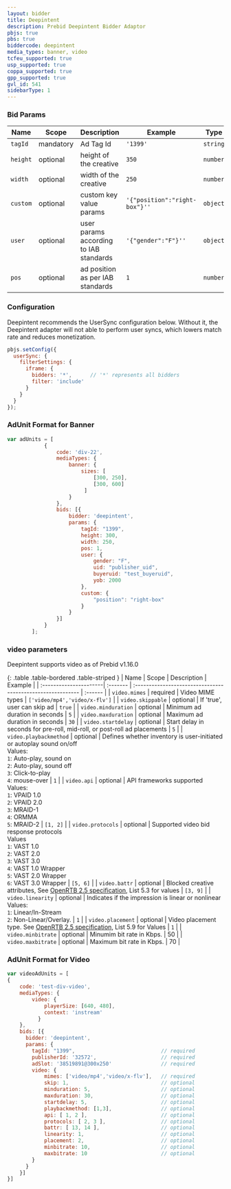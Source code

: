 ```yaml
---
layout: bidder
title: Deepintent
description: Prebid Deepintent Bidder Adaptor
pbjs: true
pbs: true
biddercode: deepintent
media_types: banner, video
tcfeu_supported: true
usp_supported: true
coppa_supported: true
gpp_supported: true
gvl_id: 541
sidebarType: 1
---
```


### Bid Params

| Name          | Scope    | Description        | Example                      | Type     |
|---------------|----------|--------------------|------------------------------|----------|
| `tagId`       | mandatory| Ad Tag Id             | `'1399'`                  | `string` |
| `height`      | optional | height of the creative| `350`                     | `number` |
| `width`       | optional | width of the creative | `250`                     | `number` |
| `custom`      | optional | custom key value params| `'{"position":"right-box"}''`| `object` |
| `user`        | optional | user params according to IAB standards | `'{"gender":"F"}''`| `object` |
| `pos`         | optional | ad position as per IAB standards       | `1`                | `number` |

### Configuration

Deepintent recommends the UserSync configuration below.  Without it, the Deepintent adapter will not able to perform user syncs, which lowers match rate and reduces monetization.

```javascript
pbjs.setConfig({
  userSync: {
    filterSettings: {
      iframe: {
        bidders: '*',      // '*' represents all bidders
        filter: 'include'
      }
    }
  }
});
```

### AdUnit Format for Banner

```javascript
var adUnits = [
            {
                code: 'div-22',
                mediaTypes: {
                    banner: {
                        sizes: [
                            [300, 250],
                            [300, 600]
                         ]
                    }
                },
                bids: [{
                    bidder: 'deepintent',
                    params: {
                        tagId: "1399",
                        height: 300,
                        width: 250,
                        pos: 1,
                        user: {
                            gender: "F",
                            uid: "publisher_uid",
                            buyeruid: "test_buyeruid",
                            yob: 2000  
                        },
                        custom: {
                            "position": "right-box"
                        }
                    }
                }]
            }
        ];
```

### video parameters

Deepintent supports video as of Prebid v1.16.0

{: .table .table-bordered .table-striped }
| Name                      | Scope    | Description                                                  | Example |
| :----------------------| :------- | :---------------------------------------------------------- | :------ |
| `video.mimes`          | required | Video MIME types                                               | `['video/mp4','video/x-flv']` |
| `video.skippable`      | optional | If 'true', user can skip ad                                   | `true` |
| `video.minduration`      | optional | Minimum ad duration in seconds                              | `5` |
| `video.maxduration`       | optional | Maximum ad duration in seconds                               | `30` |
| `video.startdelay`      | optional | Start delay in seconds for pre-roll, mid-roll, or post-roll ad placements | `5` |
| `video.playbackmethod` | optional | Defines whether inventory is user-initiated or autoplay sound on/off<br/>Values:<br/>`1`: Auto-play, sound on<br/>`2`: Auto-play, sound off<br/>`3`: Click-to-play<br/>`4`: mouse-over      | `1` |
| `video.api`              | optional | API frameworks supported<br/>Values:<br/>`1`: VPAID 1.0<br/>`2`: VPAID 2.0<br/>`3`: MRAID-1<br/>`4`: ORMMA<br/>`5`: MRAID-2                                                                            | `[1, 2]` |
| `video.protocols`      | optional |  Supported video bid response protocols<br/>Values<br/>`1`: VAST 1.0<br/>`2`: VAST 2.0<br/>`3`: VAST 3.0<br/> `4`: VAST 1.0 Wrapper<br/>`5`: VAST 2.0 Wrapper<br/>`6`: VAST 3.0 Wrapper            | `[5, 6]` |
| `video.battr`          | optional | Blocked creative attributes, See [OpenRTB 2.5 specification](https://www.iab.com/wp-content/uploads/2016/03/OpenRTB-API-Specification-Version-2-5-FINAL.pdf), List 5.3 for values             | `[3, 9]` |
| `video.linearity`      | optional | Indicates if the impression is linear or nonlinear<br/>Values:<br/>`1`: Linear/In-Stream<br/>`2`: Non-Linear/Overlay.                                                                                | `1` |
| `video.placement`      | optional | Video placement type.  See [OpenRTB 2.5 specification](https://www.iab.com/wp-content/uploads/2016/03/OpenRTB-API-Specification-Version-2-5-FINAL.pdf), List 5.9 for Values                            | `1` |
| `video.minbitrate`      | optional | Minumim bit rate in Kbps.                                   | 50 |
| `video.maxbitrate`      | optional | Maximum bit rate in Kbps.                                   | 70 |

### AdUnit Format for Video

```javascript
var videoAdUnits = [
{
    code: 'test-div-video',
    mediaTypes: {
        video: {
            playerSize: [640, 480],
            context: 'instream'
          }
    },
    bids: [{
      bidder: 'deepintent',
      params: {
        tagId: "1399",                            // required
        publisherId: '32572',                     // required
        adSlot: '38519891@300x250'                // required
        video: {
            mimes: ['video/mp4','video/x-flv'],   // required
            skip: 1,                              // optional
            minduration: 5,                       // optional
            maxduration: 30,                      // optional
            startdelay: 5,                        // optional
            playbackmethod: [1,3],                // optional
            api: [ 1, 2 ],                        // optional
            protocols: [ 2, 3 ],                  // optional
            battr: [ 13, 14 ],                    // optional
            linearity: 1,                         // optional
            placement: 2,                         // optional
            minbitrate: 10,                       // optional
            maxbitrate: 10                        // optional
        }
      }
    }]
}]
```
